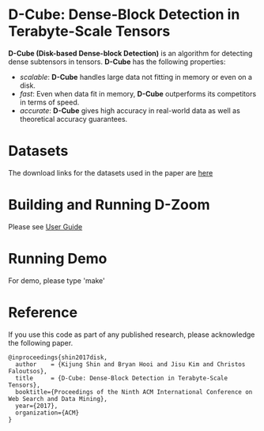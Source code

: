 D-Cube: Dense-Block Detection in Terabyte-Scale Tensors
========================
**D-Cube (Disk-based Dense-block Detection)** is an algorithm for detecting dense subtensors in tensors.
**D-Cube** has the following properties:
 * *scalable*: **D-Cube** handles large data not fitting in memory or even on a disk.
 * *fast*: Even when data fit in memory, **D-Cube** outperforms its competitors in terms of speed.
 * *accurate*: **D-Cube** gives high accuracy in real-world data as well as theoretical accuracy guarantees.

Datasets
========================
The download links for the datasets used in the paper are [here](http://www.cs.cmu.edu/~kijungs/codes/dcube/)

Building and Running D-Zoom
========================
Please see [User Guide](user_guide.pdf)

Running Demo
========================
For demo, please type 'make'

Reference
========================
If you use this code as part of any published research, please acknowledge the following paper.
```
@inproceedings{shin2017disk,
  author    = {Kijung Shin and Bryan Hooi and Jisu Kim and Christos Faloutsos},
  title     = {D-Cube: Dense-Block Detection in Terabyte-Scale Tensors},
  booktitle={Proceedings of the Ninth ACM International Conference on Web Search and Data Mining},
  year={2017},
  organization={ACM}
}
```
